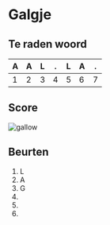 # Galgje

## Te raden woord

|A|A|L|.|L|A|.|
|-|-|-|-|-|-|-|
|1|2|3|4|5|6|7|

## Score
![gallow](./images/1.png)

## Beurten
1. L
2. A
3. G
4.
5.
6.